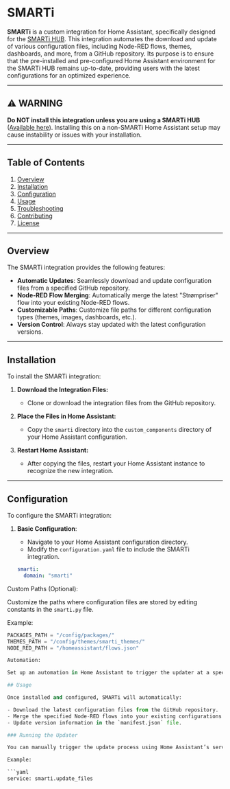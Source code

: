# SMARTi

**SMARTi** is a custom integration for Home Assistant, specifically designed for the [SMARTi HUB](https://www.smarti.dev/smarti-store/p/smarti-hub-63mmp-lfckw-7l3tx). This integration automates the download and update of various configuration files, including Node-RED flows, themes, dashboards, and more, from a GitHub repository. Its purpose is to ensure that the pre-installed and pre-configured Home Assistant environment for the SMARTi HUB remains up-to-date, providing users with the latest configurations for an optimized experience.

---

## ⚠️ WARNING

**Do NOT install this integration unless you are using a SMARTi HUB** ([Available here](https://www.smarti.dev/smarti-store/p/smarti-hub-63mmp-lfckw-7l3tx)). Installing this on a non-SMARTi Home Assistant setup may cause instability or issues with your installation.

---

## Table of Contents

1. [Overview](#overview)
2. [Installation](#installation)
3. [Configuration](#configuration)
4. [Usage](#usage)
5. [Troubleshooting](#troubleshooting)
6. [Contributing](#contributing)
7. [License](#license)

---

## Overview

The SMARTi integration provides the following features:

- **Automatic Updates**: Seamlessly download and update configuration files from a specified GitHub repository.
- **Node-RED Flow Merging**: Automatically merge the latest "Strømpriser" flow into your existing Node-RED flows.
- **Customizable Paths**: Customize file paths for different configuration types (themes, images, dashboards, etc.).
- **Version Control**: Always stay updated with the latest configuration versions.

---

## Installation

To install the SMARTi integration:

1. **Download the Integration Files:**
   - Clone or download the integration files from the GitHub repository.

2. **Place the Files in Home Assistant:**
   - Copy the `smarti` directory into the `custom_components` directory of your Home Assistant configuration.

3. **Restart Home Assistant:**
   - After copying the files, restart your Home Assistant instance to recognize the new integration.

---

## Configuration

To configure the SMARTi integration:

1. **Basic Configuration**:
   - Navigate to your Home Assistant configuration directory.
   - Modify the `configuration.yaml` file to include the SMARTi integration.

   ```yaml
   smarti:
     domain: "smarti"

Custom Paths (Optional):

Customize the paths where configuration files are stored by editing constants in the `smarti.py` file.

Example:

```python
PACKAGES_PATH = "/config/packages/"
THEMES_PATH = "/config/themes/smarti_themes/"
NODE_RED_PATH = "/homeassistant/flows.json"

Automation:

Set up an automation in Home Assistant to trigger the updater at a specific time or event.

## Usage

Once installed and configured, SMARTi will automatically:

- Download the latest configuration files from the GitHub repository.
- Merge the specified Node-RED flows into your existing configurations.
- Update version information in the `manifest.json` file.

### Running the Updater

You can manually trigger the update process using Home Assistant’s service call feature.

Example:

```yaml
service: smarti.update_files

